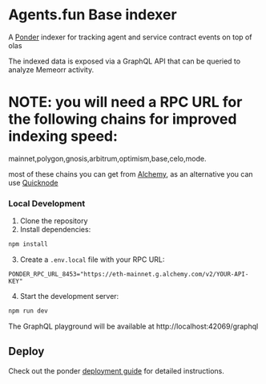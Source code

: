 # Agents.fun Base indexer

A [Ponder](https://ponder.sh) indexer for tracking agent and service contract events on top of olas

The indexed data is exposed via a GraphQL API that can be queried to analyze Memeorr activity.

# NOTE: you will need a RPC URL for the following chains for improved indexing speed:
mainnet,polygon,gnosis,arbitrum,optimism,base,celo,mode.

most of these chains you can get from [Alchemy](https://www.alchemy.com/), as an alternative you can use [Quicknode](https://www.quicknode.com/)


### Local Development

1. Clone the repository
2. Install dependencies:
```bash
npm install
```

3. Create a `.env.local` file with your RPC URL:
```
PONDER_RPC_URL_8453="https://eth-mainnet.g.alchemy.com/v2/YOUR-API-KEY"
```

4. Start the development server:
```bash
npm run dev
```

The GraphQL playground will be available at http://localhost:42069/graphql

## Deploy

Check out the ponder [deployment guide](https://ponder.sh/docs/production/deploy) for detailed instructions.
